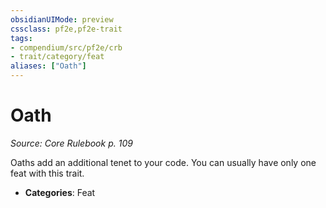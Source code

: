 ```yaml
---
obsidianUIMode: preview
cssclass: pf2e,pf2e-trait
tags:
- compendium/src/pf2e/crb
- trait/category/feat
aliases: ["Oath"]
---
```

# Oath  
*Source: Core Rulebook p. 109*  

Oaths add an additional tenet to your code. You can usually have only one feat with this trait.

- **Categories**: Feat